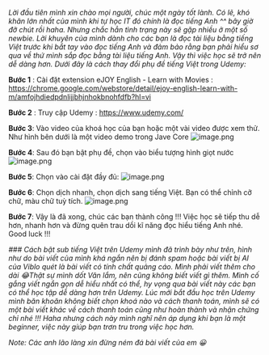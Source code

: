 *Lời đầu tiên mình xin chào mọi người, chúc một ngày tốt lành. Có lẽ, khó khăn lớn nhất của mình khi tự học IT đó chính là đọc tiếng Anh ^^ bây giờ đỡ chút rồi haha. Nhưng chắc hẳn tình trạng này sẽ gặp nhiều ở một số newbie. Lời khuyên của mình dành cho các bạn là đọc tài liệu bằng tiếng Việt trước khi bắt tay vào đọc tiếng Anh và đảm bảo rằng bạn phải hiểu sơ qua về thứ mình sắp đọc bằng tài liệu tiếng Anh. Vậy thì việc học sẽ trở nên dễ dàng hơn. Dưới đây là cách thay đổi phụ đề tiếng Việt trong Udemy:*

**Bước 1** : Cài đặt extension eJOY English - Learn with Movies : https://chrome.google.com/webstore/detail/ejoy-english-learn-with-m/amfojhdiedpdnlijjbhjnhokbnohfdfb?hl=vi

**Bước 2** : Truy cập Udemy : https://www.udemy.com/

**Bước 3**: Vào video của khoá học của bạn hoặc một vài video được xem thử. Như hình bên dưới là một video demo trong Jave Core
![image.png](https://images.viblo.asia/294f0045-d0d6-4a13-914d-ff486e205ad7.png)

**Bước 4**: Sau đó bạn bật phụ đề, chọn vào biểu tượng hình giọt nước
![image.png](https://images.viblo.asia/2474dc19-c72e-4558-97c9-4f34df659ea3.png)

**Bước 5**: Chọn vào cài đặt đầy đủ:
![image.png](https://images.viblo.asia/5c66a7e9-39cc-4f41-bf4c-5ca6d6551615.png)

**Bước 6**: Chọn dịch nhanh, chọn dịch sang tiếng Việt. Bạn có thể chỉnh cỡ chữ, màu chữ tuỳ tích.
![image.png](https://images.viblo.asia/e8a646cb-26de-4a2b-9a3b-72662ba87070.png)

**Bước 7**: Vậy là đã xong, chúc các bạn thành công !!! Việc học sẽ tiếp thu dễ hơn, nhanh hơn và đừng quên trau dồi kĩ năng đọc hiểu tiếng Anh nhé. Good luck !!!

*###  Cách bật sub tiếng Việt trên Udemy mình đã trình bày như trên, hình như do bài viết của mình khá ngắn nên bị đánh spam hoặc bài viết bị AI của Viblo quét là bài viết có tính chất quảng cáo. Mình phải viết thêm cho dài 😂Thật sự mình dốt Văn lắm, nên cũng không biết viết gì thêm. Mình cố gắng viết ngắn gọn dễ hiểu nhất có thể, hy vọng qua bài viết này các bạn có thể học tập dễ dàng hơn trên Udemy. Lúc mới bắt đầu học trên Udemy mình băn khoăn không biết chọn khoá nào và cách thanh toán, mình sẽ có một bài viết khác về cách thanh toán cũng như hoàn thành và nhận chứng chỉ nhé !!! Haha nhưng cách này mình nghĩ nên áp dụng khi bạn là một beginner, việc này giúp bạn trơn tru trong việc học hơn.*
 
*Note: Các anh lão làng xin đừng ném đá bài viết của em 😀*